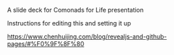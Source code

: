 A slide deck for Comonads for Life presentation

Instructions for editing this and setting it up

https://www.chenhuijing.com/blog/revealjs-and-github-pages/#%F0%9F%8F%80

